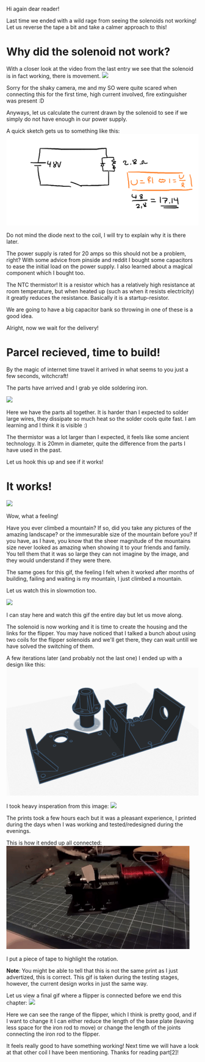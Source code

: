 Hi again dear reader!

Last time we ended with a wild rage from seeing the solenoids not working! Let us reverse the tape a bit and take a calmer approach to this!


# Why did the solenoid not work?
With a closer look at the video from the last entry we see that the solenoid is in fact working, there is movement.
![](https://raw.githubusercontent.com/bumpnumb/Pinball/main/Images/Shit.gif)

Sorry for the shaky camera, me and my SO were quite scared when connecting this for the first time, high current involved, fire extinguisher was present :D

Anyways, let us calculate the current drawn by the solenoid to see if we simply do not have enough in our power supply.

A quick sketch gets us to something like this:
![](https://raw.githubusercontent.com/bumpnumb/Pinball/main/Images/Wiring_diagram_1.png)

Do not mind the diode next to the coil, I will try to explain why it is there later.

The power supply is rated for 20 amps so this should not be a problem, right?
With some advice from pinside and reddit I bought some capacitors to ease the initial load on the power supply.
I also learned about a magical component which I bought too.

The NTC thermistor! It is a resistor which has a relatively high resistance at room temperature, but when heated up (such as when it resists electricity) it greatly reduces the resistance. Basically it is a startup-resistor. 

We are going to have a big capacitor bank so throwing in one of these is a good idea.

Alright, now we wait for the delivery!

# Parcel recieved, time to build!
By the magic of internet time travel it arrived in what seems to you just a few seconds, witchcraft!

The parts have arrived and I grab ye olde soldering iron.

![](https://i.imgur.com/2ZTXd5v.jpg)

Here we have the parts all together. It is harder than I expected to solder large wires, they dissipate so much heat so the solder cools quite fast. I am learning and I think it is visible :)

The thermistor was a lot larger than I expected, it feels like some ancient technology. It is 20mm in diameter, quite the difference from the parts I have used in the past.

Let us hook this up and see if it works!


# It works!
![](https://raw.githubusercontent.com/bumpnumb/Pinball/main/Images/Solenoid_working_1.gif)

Wow, what a feeling!

Have you ever climbed a mountain? If so, did you take any pictures of the amazing landscape? or the immesurable size of the mountain before you?
If you have, as I have, you know that the sheer magnitude of the mountains size never looked as amazing when showing it to your friends and family. You tell them that it was so large they can not imagine by the image, and they would understand if they were there.

The same goes for this gif, the feeling I felt when it worked after months of building, failing and waiting is my mountain, I just climbed a mountain.


Let us watch this in slowmotion too.

![](https://raw.githubusercontent.com/bumpnumb/Pinball/main/Images/Solenoid_working_1_slowmo.gif)

I can stay here and watch this gif the entire day but let us move along.

The solenoid is now working and it is time to create the housing and the links for the flipper. 
You may have noticed that I talked a bunch about using two coils for the flipper solenoids and we'll get there, they can wait untill we have solved the switching of them.


A few iterations later (and probably not the last one) I ended up with a design like this:
![](https://raw.githubusercontent.com/bumpnumb/Pinball/main/Images/Flipper_mount.PNG)

I took heavy insperation from this image:
![](https://www.marcospecialties.com//images/products/500-5177-01/large.jpg)

The prints took a few hours each but it was a pleasant experience, I printed during the days when I was working and tested/redesigned during the evenings.

This is how it ended up all connected:
![](https://raw.githubusercontent.com/bumpnumb/Pinball/main/Images/Solenoid_working_2_slowmo.gif)

I put a piece of tape to highlight the rotation.

**Note**: You might be able to tell that this is not the same print as I just advertized, this is correct. This gif is taken during the testing stages, however, the current design works in just the same way.


Let us view a final gif where a flipper is connected before we end this chapter:
![](https://raw.githubusercontent.com/bumpnumb/Pinball/main/Images/Solenoid_working_3_slowmo.gif)

Here we can see the range of the flipper, which I think is pretty good, and if I want to change it I can either reduce the length of the base plate (leaving less space for the iron rod to move) or change the length of the joints connecting the iron rod to the flipper.


It feels really good to have something working!
Next time we will have a look at that other coil I have been mentioning.
Thanks for reading part[2]!